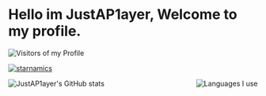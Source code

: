 # Hello im JustAP1ayer, Welcome to my profile.
![Visitors of my Profile](https://komarev.com/ghpvc/?username=JustAP1ayer)
<p align="left"> <a href="https://github.com/ryo-ma/github-profile-trophy"><img src="https://github-profile-trophy.vercel.app/?username=JustAP1ayer" alt="starnamics" /></a> </p>
<div>
  <img align="left" src="https://github-readme-stats.vercel.app/api?username=JustAP1ayer&show_icons=true&theme=tokyonight" alt="JustAP1ayer's GitHub stats" />
  <img align="right" src="https://github-readme-stats.vercel.app/api/top-langs/?username=JustAP1ayer&layout=compact&theme=tokyonight" alt="Languages I use" />
  <img align="right" src="https://github-readme-stats.vercel.app/api/wakatime?username=JustAP1ayer&layout=compact&theme=tokyonight" alt="" />
</div>
 

